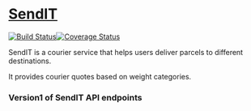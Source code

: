 # [SendIT](https://primuse.github.io/SendIT/index.html)
[![Build Status](https://travis-ci.com/primuse/SendIT.svg?branch=APIv1)](https://travis-ci.com/primuse/SendIT)[![Coverage Status](https://coveralls.io/repos/github/primuse/SendIT/badge.svg?branch=APIv1)](https://coveralls.io/github/primuse/SendIT?branch=APIv1)

SendIT is a courier service that helps users deliver parcels to different destinations. 

It provides courier quotes based on weight categories.

### Version1 of SendIT API endpoints
